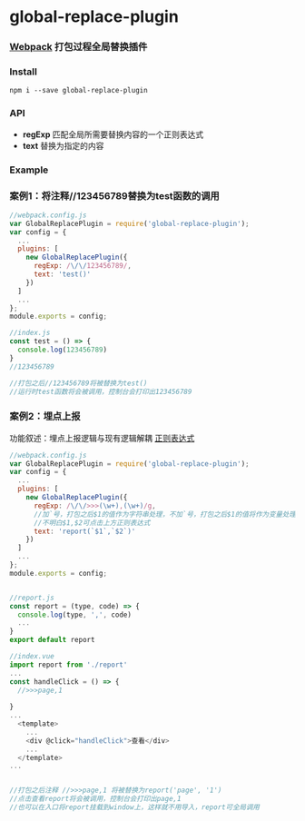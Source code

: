 # global-replace-plugin
### [Webpack](https://webpack.github.io/) 打包过程全局替换插件

### Install

`
npm i --save global-replace-plugin
`
### API

- **regExp** 匹配全局所需要替换内容的一个正则表达式
- **text** 替换为指定的内容
### Example

### 案例1：将注释//123456789替换为test函数的调用
```javascript
//webpack.config.js
var GlobalReplacePlugin = require('global-replace-plugin');
var config = {
  ...
  plugins: [
    new GlobalReplacePlugin({
      regExp: /\/\/123456789/,
      text: 'test()'
    })
  ]
  ...
};
module.exports = config;
```
```javascript
//index.js
const test = () => {
  console.log(123456789)
}
//123456789

//打包之后//123456789将被替换为test()
//运行时test函数将会被调用，控制台会打印出123456789
```

### 案例2：埋点上报
功能叙述：埋点上报逻辑与现有逻辑解耦
[正则表达式](https://developer.mozilla.org/zh-CN/docs/Web/JavaScript/Guide/Regular_Expressions#%E4%BD%BF%E7%94%A8%E6%8B%AC%E5%8F%B7%E7%9A%84%E5%AD%90%E5%AD%97%E7%AC%A6%E4%B8%B2%E5%8C%B9%E9%85%8D)
```javascript
//webpack.config.js
var GlobalReplacePlugin = require('global-replace-plugin');
var config = {
  ...
  plugins: [
    new GlobalReplacePlugin({
      regExp: /\/\/>>>(\w+),(\w+)/g,
      //加`号，打包之后$1的值作为字符串处理，不加`号，打包之后$1的值将作为变量处理，那么须提前申明该变量
      //不明白$1,$2可点击上方正则表达式
      text: 'report(`$1`,`$2`)' 
    })
  ]
  ...
};
module.exports = config;
```
```javascript

//report.js
const report = (type, code) => {
  console.log(type, ',', code)
  ...
}
export default report
```
```javascript
//index.vue
import report from './report'
...
const handleClick = () => {
  //>>>page,1
  
}
...
  <template>
    ...
    <div @click="handleClick">查看</div>
    ...
  </template>
...


//打包之后注释 //>>>page,1 将被替换为report('page', '1')
//点击查看report将会被调用，控制台会打印出page,1
//也可以在入口将report挂载到window上，这样就不用导入，report可全局调用
```
